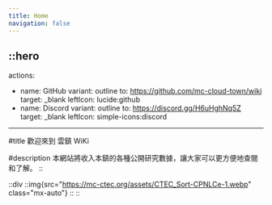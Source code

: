 ```yaml
---
title: Home
navigation: false
---
```


::hero
---
actions:
  - name: GitHub
    variant: outline
    to: https://github.com/mc-cloud-town/wiki
    target: _blank
    leftIcon: lucide:github
  - name: Discord
    variant: outline
    to: https://discord.gg/H6uHghNq5Z
    target: _blank
    leftIcon: simple-icons:discord
---

#title
歡迎來到 雲鎮 WiKi

#description
本網站將收入本鎮的各種公開研究數據，讓大家可以更方便地查閱和了解。
::

::div
  ::img{src="https://mc-ctec.org/assets/CTEC_Sort-CPNLCe-1.webp" class="mx-auto"}
  ::
::
